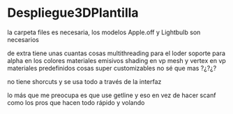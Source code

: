 # Despliegue3DPlantilla

la carpeta files es necesaria, los modelos
Apple.off y Lightbulb son necesarios

de extra tiene unas cuantas cosas
multithreading para el loder
soporte para alpha en los colores
materiales emisivos
shading en vp
mesh y vertex en vp
materiales predefinidos
cosas super customizables
no sé que mas ?¿?¿?

no tiene shorcuts y se usa todo a través de la interfaz

lo más que me preocupa es que use getline y eso en vez de hacer scanf como los pros que hacen todo rápido y volando